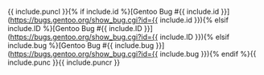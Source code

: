 {{ include.puncl }}{% if include.id %}[Gentoo Bug #{{ include.id }}](https://bugs.gentoo.org/show_bug.cgi?id={{ include.id }}){% elsif include.ID %}[Gentoo Bug #{{ include.ID }}](https://bugs.gentoo.org/show_bug.cgi?id={{ include.ID }}){% elsif include.bug %}[Gentoo Bug #{{ include.bug }}](https://bugs.gentoo.org/show_bug.cgi?id={{ include.bug }}){% endif %}{{ include.punc }}{{ include.puncr }}
